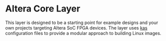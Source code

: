 # Altera Core Layer

This layer is designed to be a starting point for example designs and your own projects targeting Altera SoC FPGA devices. The layer uses [kas](https://github.com/siemens/kas) configuration files to provide a modular approach to building Linux images.
